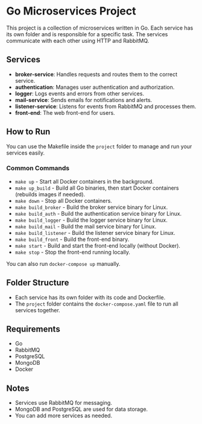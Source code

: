 # Go Microservices Project

This project is a collection of microservices written in Go. Each service has its own folder and is responsible for a specific task. The services communicate with each other using HTTP and RabbitMQ.

## Services

- **broker-service**: Handles requests and routes them to the correct service.
- **authentication**: Manages user authentication and authorization.
- **logger**: Logs events and errors from other services.
- **mail-service**: Sends emails for notifications and alerts.
- **listener-service**: Listens for events from RabbitMQ and processes them.
- **front-end**: The web front-end for users.

## How to Run

You can use the Makefile inside the `project` folder to manage and run your services easily.

### Common Commands

- `make up` - Start all Docker containers in the background.
- `make up_build` - Build all Go binaries, then start Docker containers (rebuilds images if needed).
- `make down` - Stop all Docker containers.
- `make build_broker` - Build the broker service binary for Linux.
- `make build_auth` - Build the authentication service binary for Linux.
- `make build_logger` - Build the logger service binary for Linux.
- `make build_mail` - Build the mail service binary for Linux.
- `make build_listener` - Build the listener service binary for Linux.
- `make build_front` - Build the front-end binary.
- `make start` - Build and start the front-end locally (without Docker).
- `make stop` - Stop the front-end running locally.

You can also run `docker-compose up` manually.

## Folder Structure

- Each service has its own folder with its code and Dockerfile.
- The `project` folder contains the `docker-compose.yaml` file to run all services together.

## Requirements

- Go
- RabbitMQ
- PostgreSQL
- MongoDB
- Docker

## Notes

- Services use RabbitMQ for messaging.
- MongoDB and PostgreSQL are used for data storage.
- You can add more services as needed.

